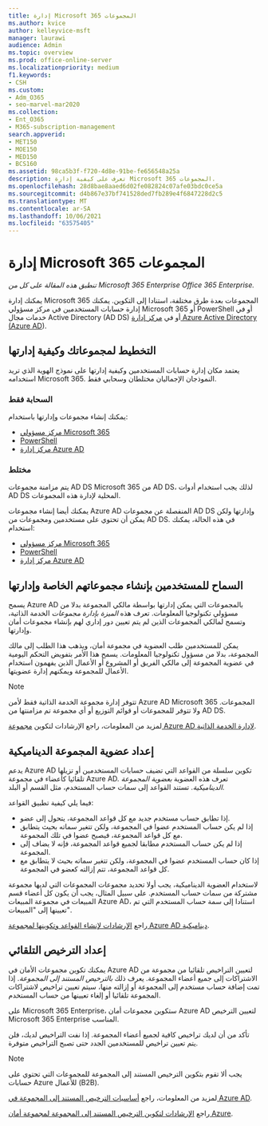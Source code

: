```yaml
---
title: إدارة Microsoft 365 المجموعات
ms.author: kvice
author: kelleyvice-msft
manager: laurawi
audience: Admin
ms.topic: overview
ms.prod: office-online-server
ms.localizationpriority: medium
f1.keywords:
- CSH
ms.custom:
- Adm_O365
- seo-marvel-mar2020
ms.collection:
- Ent_O365
- M365-subscription-management
search.appverid:
- MET150
- MOE150
- MED150
- BCS160
ms.assetid: 98ca5b3f-f720-4d8e-91be-fe656548a25a
description: تعرف على كيفية إدارة Microsoft 365 المجموعات.
ms.openlocfilehash: 28d8bae8aaed6d02fe082824c07afe03bdc0ce5a
ms.sourcegitcommit: d4b867e37bf741528ded7fb289e4f6847228d2c5
ms.translationtype: MT
ms.contentlocale: ar-SA
ms.lasthandoff: 10/06/2021
ms.locfileid: "63575405"
---
```

# <a name="manage-microsoft-365-groups"></a>إدارة Microsoft 365 المجموعات

*تنطبق هذه المقالة على كل من Microsoft 365 Enterprise Office 365 Enterprise.*

يمكنك إدارة Microsoft 365 المجموعات بعدة طرق مختلفة، استنادا إلى التكوين. يمكنك إدارة حسابات المستخدمين في مركز مسؤولي Microsoft 365 [](/admin)أو PowerShell أو في خدمات مجال Active Directory (AD DS) أو في [مركز إدارة Azure Active Directory (Azure AD](/azure/active-directory/fundamentals/active-directory-groups-create-azure-portal)). 

## <a name="plan-for-where-and-how-you-will-manage-your-groups"></a>التخطيط لمجموعاتك وكيفية إدارتها

يعتمد مكان إدارة حسابات المستخدمين وكيفية إدارتها على نموذج الهوية الذي تريد استخدامه Microsoft 365. النموذجان الإجماليان مختلطان وسحابي فقط.
  
### <a name="cloud-only"></a>السحابة فقط

يمكنك إنشاء مجموعات وإدارتها باستخدام:

- [مركز مسؤولي Microsoft 365](/admin)
- [PowerShell](maintain-group-membership-with-microsoft-365-powershell.md)
- [مركز إدارة Azure AD](/azure/active-directory/fundamentals/active-directory-groups-create-azure-portal)
    
### <a name="hybrid"></a>مختلط

يتم مزامنة مجموعات AD DS Microsoft 365 من AD DS، لذلك يجب استخدام أدوات AD DS المحلية لإدارة هذه المجموعات.

يمكنك أيضا إنشاء مجموعات Azure AD المنفصلة عن مجموعات AD DS وإدارتها ولكن يمكن أن تحتوي على مستخدمين ومجموعات من AD DS. في هذه الحالة، يمكنك استخدام:

- [مركز مسؤولي Microsoft 365](/admin)
- [PowerShell](maintain-group-membership-with-microsoft-365-powershell.md)
- [مركز إدارة Azure AD](/azure/active-directory/fundamentals/active-directory-groups-create-azure-portal)

## <a name="allow-users-to-create-and-manage-their-own-groups"></a>السماح للمستخدمين بإنشاء مجموعاتهم الخاصة وإدارتها

يسمح Azure AD بالمجموعات التي يمكن إدارتها بواسطة مالكي المجموعة بدلا من مسؤولي تكنولوجيا المعلومات. تعرف هذه *الميزة بإدارة مجموعات* الخدمة الذاتية، وتسمح لمالكي المجموعات الذين لم يتم تعيين دور إداري لهم بإنشاء مجموعات أمان وإدارتها. 

يمكن للمستخدمين طلب العضوية في مجموعة أمان، ويذهب هذا الطلب إلى مالك المجموعة، بدلا من مسؤول تكنولوجيا المعلومات. يسمح هذا الأمر بتفويض التحكم اليومية في عضوية المجموعة إلى مالكي الفريق أو المشروع أو الأعمال الذين يفهمون استخدام الأعمال للمجموعة ويمكنهم إدارة عضويتها.

>[!Note]
>تتوفر إدارة مجموعة الخدمة الذاتية فقط لأمن Azure AD Microsoft 365 المجموعات. ولا تتوفر للمجموعات أو قوائم التوزيع أو أي مجموعة تم مزامنتها من AD DS.
>

لمزيد من المعلومات، راجع الإرشادات لتكوين [مجموعة Azure AD لإدارة الخدمة الذاتية](/azure/active-directory/active-directory-accessmanagement-self-service-group-management).

## <a name="set-up-dynamic-group-membership"></a>إعداد عضوية المجموعة الديناميكية

يدعم Azure AD تكوين سلسلة من القواعد التي تضيف حسابات المستخدمين أو تزيلها تلقائيا كأعضاء في مجموعة Azure AD. تعرف هذه العضوية *بعضوية المجموعة الديناميكية*. تستند القواعد إلى سمات حساب المستخدم، مثل القسم أو البلد.

فيما يلي كيفية تطبيق القواعد:

- إذا تطابق حساب مستخدم جديد مع كل قواعد المجموعة، يتحول إلى عضو.
- إذا لم يكن حساب المستخدم عضوا في المجموعة، ولكن تتغير سماته بحيث يتطابق مع كل قواعد المجموعة، فيصبح عضوا في تلك المجموعة.
- إذا لم يكن حساب المستخدم مطابقا لجميع قواعد المجموعة، فإنه لا يضاف إلى المجموعة.
- إذا كان حساب المستخدم عضوا في المجموعة، ولكن تتغير سماته بحيث لا يتطابق مع كل قواعد المجموعة، تتم إزالته كعضو في المجموعة.

لاستخدام العضوية الديناميكية، يجب أولا تحديد مجموعات المجموعات التي لديها مجموعة مشتركة من سمات حساب المستخدم. على سبيل المثال، يجب أن يكون كل أعضاء قسم المبيعات في مجموعة المبيعات Azure AD، استنادا إلى سمة حساب المستخدم التي تم تعيينها إلى "المبيعات".

راجع [الإرشادات لإنشاء القواعد وتكوينها لمجموعة Azure AD ديناميكية](/azure/active-directory/active-directory-groups-dynamic-membership-azure-portal).

## <a name="set-up-automatic-licensing"></a>إعداد الترخيص التلقائي

يمكنك تكوين مجموعات الأمان في Azure AD لتعيين التراخيص تلقائيا من مجموعة من الاشتراكات إلى جميع أعضاء المجموعة. يعرف ذلك *بالترخيص المستند إلى المجموعة*. إذا تمت إضافة حساب مستخدم إلى المجموعة أو إزالته منها، سيتم تعيين تراخيص لاشتراكات المجموعة تلقائيا أو إلغاء تعيينها من حساب المستخدم.

على Microsoft 365 Enterprise، ستكوين مجموعات أمان Azure AD لتعيين الترخيص Microsoft 365 Enterprise المناسب.

تأكد من أن لديك تراخيص كافية لجميع أعضاء المجموعة. إذا نفت التراخيص لديك، فلن يتم تعيين تراخيص للمستخدمين الجدد حتى تصبح التراخيص متوفرة.

>[!Note]
>يجب ألا تقوم بتكوين الترخيص المستند إلى المجموعة للمجموعات التي تحتوي على حسابات Azure للأعمال (B2B).
>

لمزيد من المعلومات، راجع [أساسيات الترخيص المستند إلى المجموعة في Azure AD](/azure/active-directory/active-directory-licensing-whatis-azure-portal).

راجع [الإرشادات لتكوين الترخيص المستند إلى المجموعة لمجموعة أمان Azure](/azure/active-directory/active-directory-licensing-group-assignment-azure-portal).